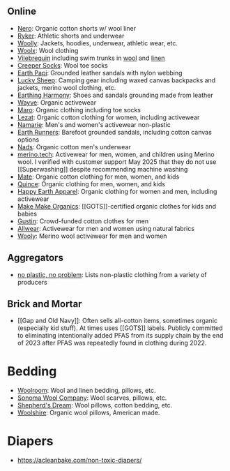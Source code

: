  ## Online
 
* [Nero](https://nerofabric.com/): Organic cotton shorts w/ wool liner
* [Ryker](https://rykerclothingco.com/collections/all-products): Athletic shorts and underwear
* [Woolly](https://www.woolly.clothing/): Jackets, hoodies, underwear, athletic wear, etc. 
* [Woolx](https://www.woolx.com/): Wool clothing
* [Vilebrequin](https://www.vilebrequin.com) including swim trunks in [wool](https://www.vilebrequin.com/us/en/men-swimtrunks/MLTH2L26.html?dwvar_MLTH2L26_color=390&dwvar_MLTH2L26_size=XXXL&creative=&gad_source=1) and [linen](https://www.vilebrequin.com/us/en/men-swimtrunks-short-classic/MCECL400.html?dwvar_MCECL400_color=427)
* [Creeper Socks](https://creeperssocks.com/): Wool toe socks
* [Earth Papi](https://www.thegroundedathletellc.com/): Grounded leather sandals with nylon webbing
* [Lucky Sheep](https://www.woolsleepingbag.com/): Camping gear including waxed canvas backpacks and jackets, merino wool clothing, etc.
* [Earthing Harmony](https://earthingharmony.com/): Shoes and sandals grounding made from leather
* [Wayve](https://t.co/opMIzE2UgF): Organic activewear
* [Maro](https://wearmaro.com/): Organic clothing including toe socks
* [Lezat](https://www.lezat.com/): Organic cotton clothing for women, including activewear
* [Namarie](https://namarie.com/): Men's and women's activewear non-plastic
* [Earth Runners](https://www.earthrunners.com/): Barefoot grounded sandals, including cotton canvas options
* [Nads](https://nadsunder.com/): Organic cotton men's underwear
* [merino.tech](https://merino.tech/): Activewear for men, women, and children using Merino wool. I verified with customer support May 2025 that they do not use [[Superwashing]] despite recommending machine washing
* [Mate](https://matethelabel.com/): Organic cotton clothing for men, women, and kids
* [Quince](https://www.quince.com/): Organic clothing for men, women, and kids
* [Happy Earth Apparel](https://www.happyearthapparel.com/): Organic clothing for women and men, including activewear
* [Make Make Organics](https://makemakeorganics.com/): [[GOTS]]-certified organic clothes for kids and babies
* [Gustin](https://www.weargustin.com/store): Crowd-funded cotton clothes for men
* [Allwear](https://allwear.com/): Activewear for men and women using natural fabrics
* [Wooly](https://www.woolly.clothing/): Merino wool activewear for men and women

## Aggregators

* [no plastic, no problem](https://www.noplasticnoproblem.com/product-search?category=Clothing): Lists non-plastic clothing from a variety of producers 

## Brick and Mortar

* [[Gap and Old Navy]]: Often sells all-cotton items, sometimes organic (especially kid stuff). At times uses [[GOTS]] labels. Publicly committed to eliminating intentionally added PFAS from its supply chain by the end of 2023 after PFAS was repeatedly found in clothing during 2022. 


# Bedding

* [Woolroom](https://www.thewoolroom.com/): Wool and linen bedding, pillows, etc.
* [Sonoma Wool Company](https://sonomawoolcompany.com/collections/all-products): Wool scarves, pillows, etc.
* [Shepherd's Dream](https://shepherdsdream.com/): Wool pillows, cotton bedding, etc.
* [Woolshire](https://thewoolshire.com/): Organic wool pillows, American made.

# Diapers
* https://acleanbake.com/non-toxic-diapers/